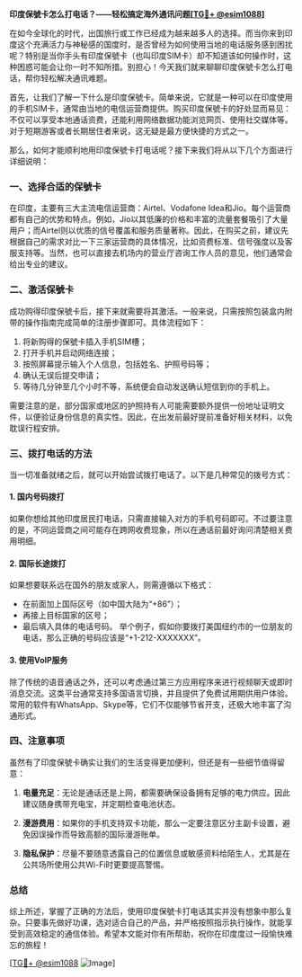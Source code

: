 **印度保號卡怎么打电话？——轻松搞定海外通讯问题[[TG💪+ @esim1088](https://t.me/s/esim1088)]**

在如今全球化的时代，出国旅行或工作已经成为越来越多人的选择。而当你来到印度这个充满活力与神秘感的国度时，是否曾经为如何使用当地的电话服务感到困扰呢？特别是当你手头有印度保號卡（也叫印度SIM卡）却不知道该如何操作时，这种困惑可能会让你一时不知所措。别担心！今天我们就来聊聊印度保號卡怎么打电话，帮你轻松解决通讯难题。

首先，让我们了解一下什么是印度保號卡。简单来说，它就是一种可以在印度使用的手机SIM卡，通常由当地的电信运营商提供。购买印度保號卡的好处显而易见：不仅可以享受本地通话资费，还能利用网络数据功能浏览网页、使用社交媒体等。对于短期游客或者长期居住者来说，这无疑是最方便快捷的方式之一。

那么，如何才能顺利地用印度保號卡打电话呢？接下来我们将从以下几个方面进行详细说明：

### 一、选择合适的保號卡

在印度，主要有三大主流电信运营商：Airtel、Vodafone Idea和Jio。每个运营商都有自己的优势和特点。例如，Jio以其低廉的价格和丰富的流量套餐吸引了大量用户；而Airtel则以优质的信号覆盖和服务质量著称。因此，在购买之前，建议先根据自己的需求对比一下三家运营商的具体情况，比如资费标准、信号强度以及客服支持等。当然，也可以直接去机场内的营业厅咨询工作人员的意见，他们通常会给出专业的建议。

### 二、激活保號卡

成功购得印度保號卡后，接下来就需要将其激活。一般来说，只需按照包装盒内附带的操作指南完成简单的注册步骤即可。具体流程如下：
1. 将新购得的保號卡插入手机SIM槽；
2. 打开手机并启动网络连接；
3. 按照屏幕提示输入个人信息，包括姓名、护照号码等；
4. 确认无误后提交申请；
5. 等待几分钟至几个小时不等，系统便会自动发送确认短信到你的手机上。

需要注意的是，部分国家或地区的护照持有人可能需要额外提供一份地址证明文件，以便验证身份信息的真实性。因此，在出发前最好提前准备好相关材料，以免耽误行程安排。

### 三、拨打电话的方法

当一切准备就绪之后，就可以开始尝试拨打电话了。以下是几种常见的拨号方式：

#### 1. 国内号码拨打
如果你想给其他印度居民打电话，只需直接输入对方的手机号码即可。不过要注意的是，不同运营商之间可能存在跨网收费现象，所以在通话前最好询问清楚相关费用明细。

#### 2. 国际长途拨打
如果想要联系远在国外的朋友或家人，则需遵循以下格式：
- 在前面加上国际区号（如中国大陆为“+86”）；
- 再接上目标国家的区号；
- 最后填入具体的电话号码。
举个例子，假如你要拨打美国纽约市的一位朋友的电话，那么正确的号码应该是“+1-212-XXXXXXX”。

#### 3. 使用VoIP服务
除了传统的语音通话之外，还可以考虑通过第三方应用程序来进行视频聊天或即时消息交流。这类平台通常支持多国语言切换，并且提供了免费试用期供用户体验。常用的软件有WhatsApp、Skype等，它们不仅能够节省开支，还极大地丰富了沟通形式。

### 四、注意事项

虽然有了印度保號卡确实让我们的生活变得更加便利，但还是有一些细节值得留意：

1. **电量充足**：无论是通话还是上网，都需要确保设备拥有足够的电力供应。因此建议随身携带充电宝，并定期检查电池状态。
   
2. **漫游费用**：如果你的手机支持双卡功能，那么一定要注意区分主副卡设置，避免因误操作而导致高额的国际漫游账单。
   
3. **隐私保护**：尽量不要随意透露自己的位置信息或敏感资料给陌生人，尤其是在公共场所使用公共Wi-Fi时更要提高警惕。

### 总结

综上所述，掌握了正确的方法后，使用印度保號卡打电话其实并没有想象中那么复杂。只要事先做好功课，选对适合自己的产品，并严格按照指示执行操作，就能享受到高效稳定的通信体验。希望本文能对你有所帮助，祝你在印度度过一段愉快难忘的旅程！

[[TG💪+ @esim1088](https://t.me/s/esim1088) ![Image](https://i.postimg.cc/4NQfJmqS/Snipaste-2025-05-13-00-14-12.png)]